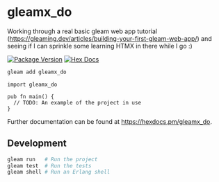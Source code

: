 # gleamx_do

Working through a real basic gleam web app tutorial (https://gleaming.dev/articles/building-your-first-gleam-web-app/) and seeing if I can sprinkle some learning HTMX in there while I go :)

[![Package Version](https://img.shields.io/hexpm/v/gleamx_do)](https://hex.pm/packages/gleamx_do)
[![Hex Docs](https://img.shields.io/badge/hex-docs-ffaff3)](https://hexdocs.pm/gleamx_do/)

```sh
gleam add gleamx_do
```
```gleam
import gleamx_do

pub fn main() {
  // TODO: An example of the project in use
}
```

Further documentation can be found at <https://hexdocs.pm/gleamx_do>.

## Development

```sh
gleam run   # Run the project
gleam test  # Run the tests
gleam shell # Run an Erlang shell
```
